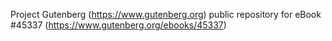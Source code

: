 Project Gutenberg (https://www.gutenberg.org) public repository for eBook #45337 (https://www.gutenberg.org/ebooks/45337)

